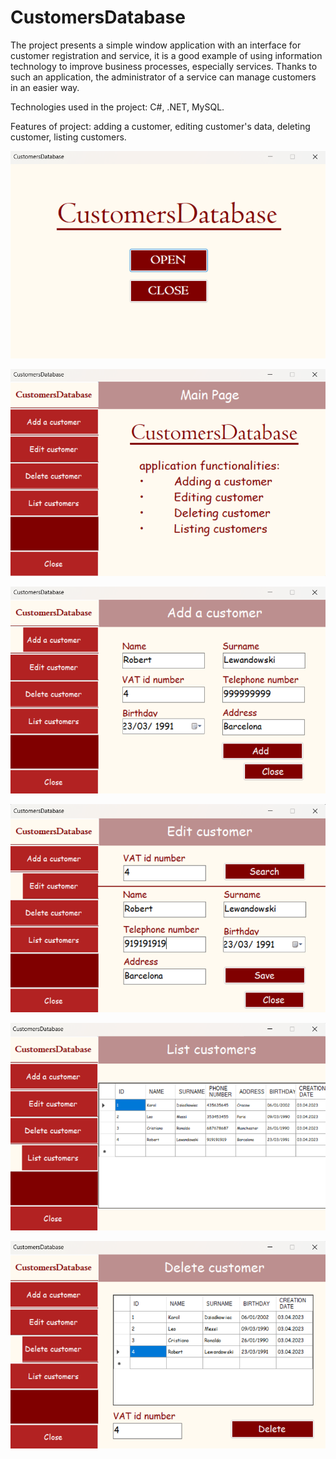 # CustomersDatabase
The project presents a simple window application with an interface for customer registration and service, it is a good example of using information technology to improve business processes, especially services. Thanks to such an application, the administrator of a service can manage customers in an easier way.

Technologies used in the project: C#, .NET, MySQL.

Features of project: adding a customer, editing customer's data, deleting customer, listing customers.

![Welcome Page](https://github.com/karoldziadkowiec/CustomersDatabase/blob/master/photos/1.png)

![Main Page](https://github.com/karoldziadkowiec/CustomersDatabase/blob/master/photos/2.png)

![Adding Page](https://github.com/karoldziadkowiec/CustomersDatabase/blob/master/photos/3.png)

![Editing Profile Page](https://github.com/karoldziadkowiec/CustomersDatabase/blob/master/photos/4.png)

![Listing Page](https://github.com/karoldziadkowiec/CustomersDatabase/blob/master/photos/5.png)

![Deleting Visit Page](https://github.com/karoldziadkowiec/CustomersDatabase/blob/master/photos/6.png)
